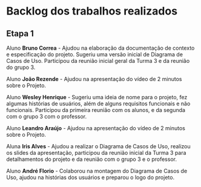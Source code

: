 # Backlog dos trabalhos realizados

## Etapa 1

Aluno **Bruno Correa** - Ajudou na elaboração da documentação de contexto e especificação do projeto. Sugeriu uma versão inicial de Diagrama de Casos de Uso. Participou da reunião inicial geral da Turma 3 e da reunião do grupo 3.

Aluno **João Rezende** - Ajudou na apresentação do vídeo de 2 minutos sobre o Projeto.

Aluno **Wesley Henrique** - Sugeriu uma ideia de nome para o projeto, fez algumas histórias de usuários, além de alguns requisitos funcionais e não funcionais. Participou da primeira reunião com os alunos, e da segunda com o grupo 3 com o professor.

Aluno **Leandro Araújo** - Ajudou na apresentação do vídeo de 2 minutos sobre o Projeto.

Aluna **Iris Alves** - Ajudou a realizar o Diagrama de Casos de Uso, realizou os slides da apresentação, participou da reunião inicial da Turma 3 para detalhamentos do projeto e da reunião com o grupo 3 e o professor.


Aluno **André Florio** - Colaborou na montagem do Diagrama de Casos de Uso, ajudou na histórias dos usuários e preparou o logo do projeto.

